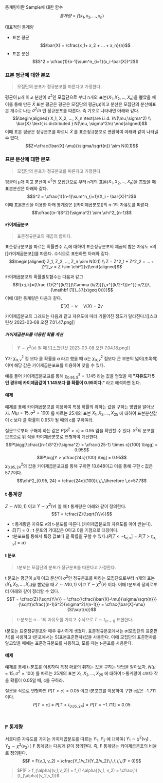 통계량이란 Sample에 대한 함수
$$통계량 = f(x_1, x_2, ..., x_n)$$

대표적인 통계량
* 표본 평균
	$$\bar{X} = \cfrac{x_1+ x_2 + ... + x_n}{n}$$
* 표본 분산
	$$S^2 = \cfrac{1}{n-1}\sum^n_{i=1}(x_i-\bar{X})^2$$

### 표본 평균에 대한 분포
> 모집단의 분포가 정규분포를 따른다고 가정한다.

평균이 $\mu$개 이고 분산이 $\sigma^2$인 모집단으로 부터 n개의 표본($X_1, X_2, ..., X_n$)을 뽑았을 때 이를 통해 만든 $\bar{X}$ 표본 평균은 평균은 모집단의 평균($\mu$)이고 분산은 모집단의 분산에표본 개수로 나눈 $\sigma^2/n$ 인 정규분포를 따른다. 즉 기호로 나타내면 아래와 같다.
$$\begin{aligned} X_1, X_2, ..., X_n \text{are i.i.d. }N(\mu,\sigma^2) \\ \bar{X} \text{ is distributed } N(\mu, \sigma^2/n) \end{aligned}$$
이때 표본 평균은 정규분포를 따르니 $\bar{X}$ 를 표준정규분포로 변환하여 아래와 같이 나타낼 수 있다.
$$Z=\cfrac{\bar{X}-\mu}{\sigma/\sqrt{n}} \sim N(0,1)$$

### 표본 분산에 대한 분포
> 모집단의 분포가 정규분포를 따른다고 가정한다.

평균이 $\mu$개 이고 분산이 $\sigma^2$인 모집단으로 부터 n개의 표본($X_1, X_2, ..., X_n$)을 뽑았을 때 표본분산은 아래와 같다.
$$S^2 = \cfrac{1}{n-1}\sum^n_{i=1}(X_i - \bar{X})^2$$
이때 표본분산을 이용한 아래 통계량은 [[카이제곱분포]]의 n-1의 자유도를 따른다.
$$\cfrac{(n-1)S^2}{\sigma^2} \sim \chi^2_{n-1}$$


#### 카이제곱분포
> 표준정규분포의 제곱의 합이다.

표준정규분포를 따르는 확률변수 $Z_v$에 대하여 표준정규분포의 제곱의 합은 자유도 v의 [[카이제곱분포]]를 따른다.
수식으로 표현하면 아래와 같다.
$$\begin{aligned} Z_1, Z_2, ..., Z_n \sim N(0,1) \\
Z = Z^2_1 + Z^2_2 + ... + Z^2_v = Z \sim \chi^2(v)\end{aligned}$$


카이제곱분포의 확률밀도함수는 다음과 같고
$$f(x;\,k)={\frac {1}{2^{{k/2}}\Gamma (k/2)}}\,x^{{k/2-1}}e^{{-x/2}}\,{\mathbf {1}}_{{\{x\geq 0\}}}$$
이에 대한 통계량은 다음과 같다.
$$E[X] = v\,\,\,\,\,\,\,\,V(X) = 2v$$


카이제곱분포의 그래프는 다음과 같고 자유도에 따라 기울어진 정도가 달라진다.![[스크린샷 2023-03-08 오전 7.01.47.png]]

##### 카이제곱분포를 이용한 확률 계산
> $Y \sim \chi^2(v)$ 일 때
![[스크린샷 2023-03-08 오전 7.04.18.png]]

Y가 $\chi^2_{\alpha, v}$ 점 보다 클 확률을 $\alpha$ 라고 했을 때 $\alpha$는 $\chi^2_{\alpha, v}$ 점보다 큰 부분의 넓이(초록색)이며 해당 값은 카이제곱분포표를 이용하여 찾을 수 있다.

예를 들어 카이제곱분포표를 통해 $\chi^2_{0.95, 5} = 1.145$ 라는 값을 얻었을 때 **"자유도가 5인 경우에 카이제곱값이 1.145보다 클 확률이 0.95이다."** 라고 해석하면 된다. 

#### 예제

예제를 통해 카이제곱분포를 이용하여 특정 확률의 취하는 값을 구하는 방법을 알아보자.
$N(\mu = 15, \sigma^2 = 100)$ 를 따르는 25개의 표본 $X_1, X_2, ..., X_{25}$ 에 대하여 표본분산값이 c 보다 클 확률이 0.95가 될 때의 c를 구하여라.

질문으로부터 구해야 하는 값은 $P[S^2 > c] = 0.95$  임을 확인할 수 있다. 
$S^2$의 분포를 모름으로 위 식을 카이제곱분포로 변형하여 계산한다.
$$P\bigg[\cfrac{(n-1)S^2}{\sigma^2} > \cfrac{(25-1) \times c}{100} \bigg] = 0.95$$
$$P\big[Y > \cfrac{24c}{100} \big] = 0.95$$
$\chi^2_{0.95, 24}$의 값을 카이제곱분포표를 통해 구하면 13.848이고 이를 통해 구한 c 값은 57.7이다. 
$$\chi^2_{0.95, 24} = \cfrac{24c}{100}\,\,\,\therefore \,c=57.7$$


### t 통계량
$Z \sim N(0,1)$ 이고 $Y \sim \chi^2(v)$ 일 때 t 통계량은 아래와 같이 정의한다.
$$T = \cfrac{Z}{\sqrt{Y/v}}$$
* t 통계량은 자유도 v의 t-분포를 따른다.(카이제곱분포의 자유도를 이어 받는다).
* $E[T] = 0$ : t 분포의 기대값은 0이고 0을 기점으로 대칭이다.
* t분포표를 통해서 특정 값보다 클 확률을 구할 수 있다.($P[T < -t_{\alpha, v}] = P[T > t_{\alpha, v}] = \alpha$)


#### t 분포

> t분포는 모집단의 분포가 정규분포를 따른다고 가정한다.

t 분포는 평균이 $\mu$개 이고 분산이 $\sigma^2$인 정규분포를 따라는 모집단으로부터 n개의 표본($X_1, X_2, ..., X_n$)을 뽑았을 때 $Z \sim N(0,1)$ 이고 $Y \sim \chi^2(v)$ 이다. 이때 t분포의 정의로부터 아래와 같이 정리할 수 있다.
$$T = \cfrac{Z}{\sqrt{Y/v}} = \cfrac{\cfrac{\bar{X}-\mu}{\sigma/\sqrt{n}}}{\sqrt{\cfrac{(n-1)S^2}{\sigma^2}/(n-1)}} = \cfrac{\bar{X}-\mu}{S/\sqrt{n}}$$

>t-분포는 $n-1$의 자유도를 가지고 수식으로 $T \sim t_{(n-1)}$ 표현한다.

t분포는 표준정규분포와 매우 유사하게 생겼다. 표준정규분포에서는 $\sigma$(모집단의 표준편차)를 사용하고 t분포에서는 S(표본표준편차)값을 사용한다. 이에 모집단의 표준편차를 알고있을 때에는 표준정규분포를 사용하고, 모를 때는 t-분포를 사용한다. 

#### 예제
예제를 통해 t-분포를 이용하여 특정 확률의 취하는 값을 구하는 방법을 알아보자.
$N(\mu = 15, \sigma^2 = 100)$ 를 따르는 25개의 표본 $X_1, X_2, ..., X_{25}$ 에 대하여 t-통계량이 c보다 작을 확률이 0.05일 때, c를 구하라.

질문을 식으로 변형하면 $P[T <  c] = 0.05$  이고 t분포표를 이용하여 구한 c값은 -1.711이다.
$$P[T <  c] = P[T <  t_{0.05, 24}] = P[T <  -1.711] =  0.05$$
<br>
### F 통계량
서로다른 자유도를 가지는 카이제곱분포를 따르는 $Y_1\,,\,Y_2$ 에 대하여( $Y_1 \sim \chi^2(v_1)$ , $Y_2 \sim \chi^2(v_2)$ ) F 통계량는 다음과 같이 정의한다. 즉, F 통계량는 카이제곱분포의 비율로 정의된다. 
$$F = F(v_1, v_2) = \cfrac{Y_1/v_1}{Y_2/v_2}\,\,\,\,\,(F > 0)$$

> $P[F > f_{\alpha}(v_1,v_2)] = f_{1-\alpha}(v_1, v_2) = \cfrac{1}{f_{\alpha}(v_2,v_1)}$

